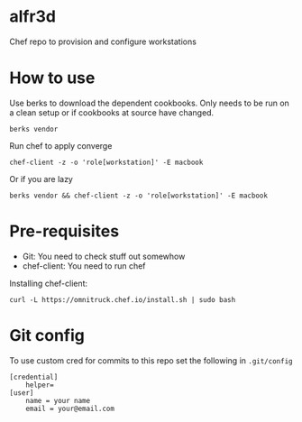 # alfr3d

Chef repo to provision and configure workstations

# How to use

Use berks to download the dependent cookbooks. Only needs to be run on a clean setup or if cookbooks at source have changed.
```
berks vendor
```

Run chef to apply converge
```
chef-client -z -o 'role[workstation]' -E macbook
```

Or if you are lazy
```
berks vendor && chef-client -z -o 'role[workstation]' -E macbook
```

# Pre-requisites

* Git: You need to check stuff out somewhow
* chef-client: You need to run chef

Installing chef-client:
```
curl -L https://omnitruck.chef.io/install.sh | sudo bash
```

# Git config

To use custom cred for commits to this repo set the following in `.git/config`
```
[credential]
    helper=
[user]
	name = your name
	email = your@email.com
```
